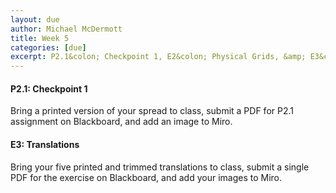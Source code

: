 ```yaml
---
layout: due
author: Michael McDermott
title: Week 5
categories: [due]
excerpt: P2.1&colon; Checkpoint 1, E2&colon; Physical Grids, &amp; E3&colon; Translations
---
```

#### P2.1: Checkpoint 1
Bring a printed version of your spread to class, submit a PDF for P2.1 assignment on Blackboard, and add an image to Miro.

#### E3: Translations
Bring your five printed and trimmed translations to class, submit a single PDF for the exercise on Blackboard, and add your images to Miro.
